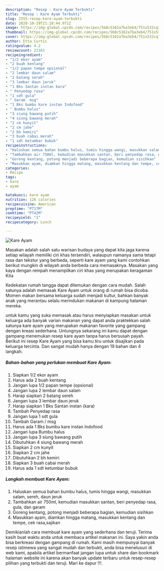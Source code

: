 ```yaml
---
description: "Resep : Kare Ayam Terbukti"
title: "Resep : Kare Ayam Terbukti"
slug: 2555-resep-kare-ayam-terbukti
date: 2020-10-29T21:10:44.971Z
image: https://img-global.cpcdn.com/recipes/5b8c5162a7ba3eb4/751x532cq70/kare-ayam-foto-resep-utama.jpg
thumbnail: https://img-global.cpcdn.com/recipes/5b8c5162a7ba3eb4/751x532cq70/kare-ayam-foto-resep-utama.jpg
cover: https://img-global.cpcdn.com/recipes/5b8c5162a7ba3eb4/751x532cq70/kare-ayam-foto-resep-utama.jpg
author: Etta Curtis
ratingvalue: 4.2
reviewcount: 22161
recipeingredient:
- "1/2 ekor ayam"
- "2 buah kentang"
- "1/2 papan tempe opsional"
- "2 lembar daun salam"
- "2 batang sereh"
- "3 lembar daun jeruk"
- "1 Bks Santan instan kara"
- " Penyedap rasa"
- "1 sdt gula"
- " Garam  msg"
- "1 Bks bumbu kare instan Indofood"
- " Bumbu halus"
- "3 siung bawang putih"
- "4 siung bawang merah"
- "2 cm kunyit"
- "2 cm jahe"
- "2 bh kemiri"
- "3 buah cabai merah"
- "1 sdt ketumbar bubuk"
recipeinstructions:
- "Haluskan semua bahan bumbu halus, tumis hingga wangi, masukkan salam, sereh, daun jeruk"
- "Tambahkan air 750ml, kemudian masukkan santan, beri penyedap rasa, gula, dan garam"
- "Goreng kentang, potong menjadi beberapa bagian, kemudian sisihkan"
- "Masukkan ayam, diamkan hingga matang, masukkan kentang dan tempe, cek rasa,sajikan"
categories:
- Recipe
tags:
- kare
- ayam

katakunci: kare ayam 
nutrition: 126 calories
recipecuisine: American
preptime: "PT17M"
cooktime: "PT42M"
recipeyield: "1"
recipecategory: Lunch

---
```



![Kare Ayam](https://img-global.cpcdn.com/recipes/5b8c5162a7ba3eb4/751x532cq70/kare-ayam-foto-resep-utama.jpg)

Masakan adalah salah satu warisan budaya yang dapat kita jaga karena setiap wilayah memiliki ciri khas tersendiri, walaupun namanya sama tetapi rasa dan tekstur yang berbeda, seperti kare ayam yang kami contohkan berikut mungkin di wilayah anda berbeda cara memasaknya. Masakan yang kaya dengan rempah menampilkan ciri khas yang merupakan keragaman Kita

Kedekatan rumah tangga dapat ditemukan dengan cara mudah. Salah satunya adalah memasak Kare Ayam untuk orang di rumah bisa dicoba. Momen makan bersama keluarga sudah menjadi kultur, bahkan banyak anak yang merantau selalu merindukan makanan di kampung halaman mereka.



untuk kamu yang suka memasak atau harus menyiapkan masakan untuk keluarga ada banyak varian makanan yang dapat anda praktekkan salah satunya kare ayam yang merupakan makanan favorite yang gampang dengan kreasi sederhana. Untungnya sekarang ini kamu dapat dengan gampang menemukan resep kare ayam tanpa harus bersusah payah.
Berikut ini resep Kare Ayam yang bisa kamu tiru untuk disajikan pada keluarga tercinta. Dan sangat mudah hanya dengan 19 bahan dan 4 langkah.


<!--inarticleads1-->

##### Bahan-bahan yang perlukan membuat Kare Ayam:

1. Siapkan 1/2 ekor ayam
1. Harus ada 2 buah kentang
1. Jangan lupa 1/2 papan tempe (opsional)
1. Jangan lupa 2 lembar daun salam
1. Harap siapkan 2 batang sereh
1. Jangan lupa 3 lembar daun jeruk
1. Harap siapkan 1 Bks Santan instan (kara)
1. Tambah  Penyedap rasa
1. Jangan lupa 1 sdt gula
1. Tambah  Garam / msg
1. Harus ada 1 Bks bumbu kare instan Indofood
1. Jangan lupa  Bumbu halus
1. Jangan lupa 3 siung bawang putih
1. Dibutuhkan 4 siung bawang merah
1. Siapkan 2 cm kunyit
1. Siapkan 2 cm jahe
1. Dibutuhkan 2 bh kemiri
1. Siapkan 3 buah cabai merah
1. Harus ada 1 sdt ketumbar bubuk




<!--inarticleads2-->

##### Langkah membuat  Kare Ayam:

1. Haluskan semua bahan bumbu halus, tumis hingga wangi, masukkan salam, sereh, daun jeruk
1. Tambahkan air 750ml, kemudian masukkan santan, beri penyedap rasa, gula, dan garam
1. Goreng kentang, potong menjadi beberapa bagian, kemudian sisihkan
1. Masukkan ayam, diamkan hingga matang, masukkan kentang dan tempe, cek rasa,sajikan




Demikianlah cara membuat kare ayam yang sederhana dan teruji. Terima kasih buat waktu anda untuk membaca artikel makanan ini. Saya yakin anda bisa berkreasi dengan gampang di rumah. Kami masih mempunyai banyak resep istimewa yang sangat mudah dan terbukti, anda bisa menelusuri di web kami, apabila artikel bermanfaat jangan lupa untuk share dan bookmark halaman website ini karena akan banyak update terbaru untuk resep-resep pilihan yang terbukti dan teruji. Mari ke dapur !!!. 
